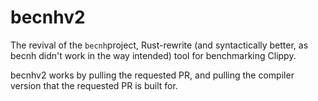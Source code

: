 # becnhv2

The revival of the `becnh`project, Rust-rewrite (and syntactically better, as becnh didn't work in the way intended) tool for benchmarking Clippy.

becnhv2 works by pulling the requested PR, and pulling the compiler version that the requested PR is built for.
